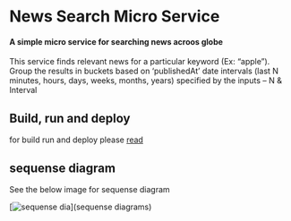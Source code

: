 
#  News Search Micro Service 
####  A simple micro service for searching news  acroos globe
This service finds relevant news for a particular keyword (Ex: “apple”). Group the results in buckets based on ‘publishedAt’ date intervals (last N minutes, hours, days, weeks, months, years) specified by the inputs – N & Interval



## Build, run  and deploy 
for build run and deploy please 
[read](docs\buildandDeply.md)

## sequense diagram  

See the below image for sequense diagram


[![sequense dia]("/docs\diagrams-FullFlow.jpg")](sequense diagrams)


